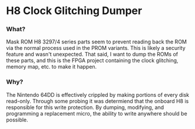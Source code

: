 # H8 Clock Glitching Dumper

### What?
Mask ROM H8 3297/4 series parts seem to prevent reading back the ROM via the normal process used in the PROM variants.  This is likely a security feature and wasn't unexpected.  That said, I want to dump the ROMs of these parts, and this is the FPGA project containing the clock glitching, memory map, etc. to make it happen.

### Why?
The Nintendo 64DD is effectively crippled by making portions of every disk read-only. Through some probing it was determiend that the onboard H8 is responsible for this write protection.  By dumping, modifying, and programming a replacement micro, the ability to write anywhere should be possible.
